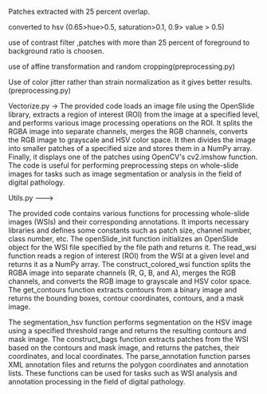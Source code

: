Patches extracted with 25 percent overlap.


converted to hsv (0.65>hue>0.5, saturation>0.1, 0.9> value > 0.5)

use of contrast filter ,patches with more than 25 percent of foreground to background ratio is choosen.

use of affine transformation and random cropping(preprocessing.py)

Use of color jitter rather than strain normalization as it gives better results.(preprocessing.py)

Vectorize.py -> The provided code loads an image file using the OpenSlide library, extracts a region of interest (ROI) from the image at a specified level, and performs various image processing operations on the ROI. It splits the RGBA image into separate channels, merges the RGB channels, converts the RGB image to grayscale and HSV color space. It then divides the image into smaller patches of a specified size and stores them in a NumPy array. Finally, it displays one of the patches using OpenCV's cv2.imshow function. The code is useful for performing preprocessing steps on whole-slide images for tasks such as image segmentation or analysis in the field of digital pathology.

Utils.py --->

The provided code contains various functions for processing whole-slide images (WSIs) and their corresponding annotations. It imports necessary libraries and defines some constants such as patch size, channel number, class number, etc. The openSlide_init function initializes an OpenSlide object for the WSI file specified by the file path and returns it. The read_wsi function reads a region of interest (ROI) from the WSI at a given level and returns it as a NumPy array. The construct_colored_wsi function splits the RGBA image into separate channels (R, G, B, and A), merges the RGB channels, and converts the RGB image to grayscale and HSV color space. The get_contours function extracts contours from a binary image and returns the bounding boxes, contour coordinates, contours, and a mask image.


The segmentation_hsv function performs segmentation on the HSV image using a specified threshold range and returns the resulting contours and mask image. The construct_bags function extracts patches from the WSI based on the contours and mask image, and returns the patches, their coordinates, and local coordinates. The parse_annotation function parses XML annotation files and returns the polygon coordinates and annotation lists. These functions can be used for tasks such as WSI analysis and annotation processing in the field of digital pathology.
